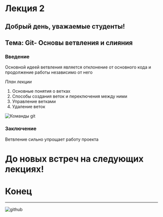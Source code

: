

# Лекция 2
## Добрый день, уважаемые студенты!

## Тема: Git- Основы ветвления и слияния

### Введение

Основной идеей ветвления является отклонение от основного кода и продолжение работы независимо от него

_*План лекции*_
1. Основные понятия о ветках
2. Способы создания веток и переключения между ними
3. Управление ветками
4. Удаление веток

![Команды git](picture.jpeg)

### Заключение
Ветвление сильно упрощает работу проекта

# До новых встреч на следующих лекциях!


# Конец
___________


![github](github.png)